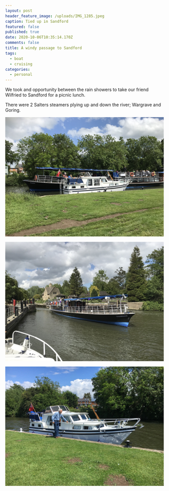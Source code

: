 ```yaml
---
layout: post
header_feature_image: /uploads/IMG_1285.jpeg
caption: Tied up in Sandford
featured: false
published: true
date: 2020-10-06T10:35:14.170Z
comments: false
title: A windy passage to Sandford
tags:
  - boat
  - cruising
categories:
  - personal
---
```

We took and opportunity between the rain showers to take our friend Wilfried to Sandford for a picnic lunch.

There were 2 Salters steamers plying up and down the river; Wargrave and Goring.

![Salters steamer 'Goring' passing by](/uploads/IMG_1289.jpeg "Salters steamer 'Goring' passing by")

![Salters steamer 'Wargrave leaving Iffley Lock' passing by](/uploads/IMG_1292.jpeg "Salters steamer 'Wargrave leaving Iffley Lock' passing by")

![I seem to be listing to port](/uploads/IMG_2344.jpg "I seem to be listing to port")
